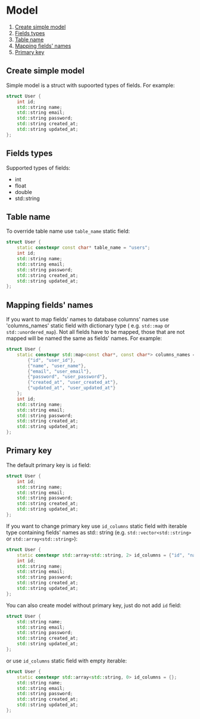 # Model

1. [Create simple model](#create-simple-model)
2. [Fields types](#fields-types)
3. [Table name](#table-name)
4. [Mapping fields' names](#mapping-fields-names)
5. [Primary key](#primary-key)

## Create simple model

Simple model is a struct with supoorted types of fields. For example:

```cpp
struct User {
    int id;
    std::string name;
    std::string email;
    std::string password;
    std::string created_at;
    std::string updated_at;
};
```

## Fields types

Supported types of fields:

* int
* float
* double
* std::string

## Table name

To override table name use `table_name` static field:

```cpp
struct User {
    static constexpr const char* table_name = "users";
    int id;
    std::string name;
    std::string email;
    std::string password;
    std::string created_at;
    std::string updated_at;
};
```

## Mapping fields' names

If you want to map fields' names to database columns' names use 'columns_names' static field with dictionary type (
e.g. `std::map` or `std::unordered_map`).
Not all fields have to be mapped, those that are not mapped will be named the same as fields' names.
For example:

```cpp
struct User {
    static constexpr std::map<const char*, const char*> columns_names = {
        {"id", "user_id"},
        {"name", "user_name"},
        {"email", "user_email"},
        {"password", "user_password"},
        {"created_at", "user_created_at"},
        {"updated_at", "user_updated_at"}
    };
    int id;
    std::string name;
    std::string email;
    std::string password;
    std::string created_at;
    std::string updated_at;
};
```

## Primary key

The default primary key is `id` field:

```cpp
struct User {
    int id;
    std::string name;
    std::string email;
    std::string password;
    std::string created_at;
    std::string updated_at;
};
```

If you want to change primary key use `id_columns` static field with iterable type containing fields' names as std::
string (e.g. `std::vector<std::string>` or `std::array<std::string>`):

```cpp
struct User {
    static constexpr std::array<std::string, 2> id_columns = {"id", "name"};
    int id;
    std::string name;
    std::string email;
    std::string password;
    std::string created_at;
    std::string updated_at;
};
```

You can also create model without primary key, just do not add `id` field:

```cpp
struct User {
    std::string name;
    std::string email;
    std::string password;
    std::string created_at;
    std::string updated_at;
};
```

or use `id_columns` static field with empty iterable:

```cpp
struct User {
    static constexpr std::array<std::string, 0> id_columns = {};
    std::string name;
    std::string email;
    std::string password;
    std::string created_at;
    std::string updated_at;
};
```
